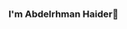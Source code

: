 ### I'm Abdelrhman Haider👋

<!--
**mr3abd/mr3abd** is a ✨ _special_ ✨ 

Here are some ideas to get you started:

- 🔭 I’m currently working on Lucidya

- 💬 Ask me about Ruby , Rails 
- 📫 How to reach me: abdelrhman@7dr.me
-->
